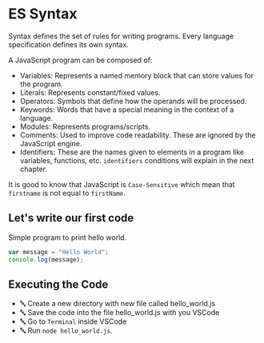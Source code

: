 # ES Syntax

Syntax defines the set of rules for writing programs. Every language specification defines its own syntax.

A JavaScript program can be composed of:

- Variables: Represents a named memory block that can store values for the program.
- Literals: Represents constant/fixed values.
- Operators: Symbols that define how the operands will be processed.
- Keywords: Words that have a special meaning in the context of a language.
- Modules: Represents programs/scripts.
- Comments: Used to improve code readability. These are ignored by the JavaScript engine.
- Identifiers: These are the names given to elements in a program like variables, functions, etc. `identifiers` conditions will explain in the next chapter.

It is good to know that JavaScript is `Case-Sensitive` which mean that `firstname` is not equal to `firstName`.

## Let's write our first code

Simple program to print hello world.

```js
var message = "Hello World";
console.log(message);
```

## Executing the Code

- :abc: Create a new directory with new file called hello_world.js
- :abc: Save the code into the file hello_world.js with you VSCode
- :abc: Go to `Terminal` inside VSCode
- :abc: Run `node hello_world.js`.
